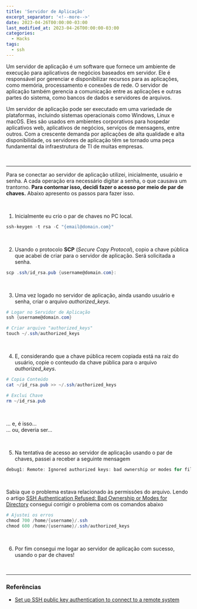 ```yaml
---
title: 'Servidor de Aplicação'
excerpt_separator: '<!--more-->'
date: 2023-04-26T00:00:00-03:00
last_modified_at: 2023-04-26T00:00:00-03:00
categories:
  - Hacks
tags:
  - ssh
---
```


Um servidor de aplicação é um software que fornece um ambiente de execução para aplicativos de negócios baseados em servidor. Ele é responsável por gerenciar e disponibilizar recursos para as aplicações, como memória, processamento e conexões de rede. O servidor de aplicação também gerencia a comunicação entre as aplicações e outras partes do sistema, como bancos de dados e servidores de arquivos.

Um servidor de aplicação pode ser executado em uma variedade de plataformas, incluindo sistemas operacionais como Windows, Linux e macOS. Eles são usados em ambientes corporativos para hospedar aplicativos web, aplicativos de negócios, serviços de mensagens, entre outros. Com a crescente demanda por aplicações de alta qualidade e alta disponibilidade, os servidores de aplicação têm se tornado uma peça fundamental da infraestrutura de TI de muitas empresas.

<br>

---

Para se conectar ao servidor de aplicação utilizei, inicialmente, usuário e senha. A cada operação era necessário digitar a senha, o que causava um trantorno. **Para contornar isso, decidi fazer o acesso por meio de par de chaves.** Abaixo apresento os passos para fazer isso.

<br>

1. Inicialmente eu crio o par de chaves no PC local.

```powershell
ssh-keygen -t rsa -C "{email@domain.com}"
```

<br>

2. Usando o protocolo **SCP** (_Secure Copy Protocol_), copio a chave pública que acabei de criar para o servidor de aplicação. Será solicitada a senha.

```powershell
scp .ssh/id_rsa.pub {username@domain.com}:
```

<br>

3. Uma vez logado no servidor de aplicação, ainda usando usuário e senha, criar o arquivo _authorized_keys_.

```powershell
# Logar no Servidor de Aplicação
ssh {username@domain.com}

# Criar arquivo "authorized_keys"
touch ~/.ssh/authorized_keys
```

<br>

4. E, considerando que a chave pública recem copiada está na raiz do usuário, copie o conteudo da chave pública para o arquivo _authorized_keys_.

```powershell
# Copia Conteúdo
cat ~/id_rsa.pub >> ~/.ssh/authorized_keys

# Exclui Chave
rm ~/id_rsa.pub
```

<br>

... e, é isso...\
... ou, deveria ser...

<br>

5. Na tentativa de acesso ao servidor de aplicação usando o par de chaves, passei a receber a seguinte mensagem

```powershell
debug1: Remote: Ignored authorized keys: bad ownership or modes for file /home/{username}/.ssh/authorized_keys
```

<br>

Sabia que o problema estava relacionado às permissões do arquivo. Lendo o artigo [SSH Authentication Refused: Bad Ownership or Modes for Directory](https://chemicloud.com/kb/article/ssh-authentication-refused-bad-ownership-or-modes-for-directory/) consegui corrigir o problema com os comandos abaixo

```powershell
# Ajustei os erros
chmod 700 /home/{username}/.ssh
chmod 600 /home/{username}/.ssh/authorized_keys
```

<br>

6. Por fim consegui me logar ao servidor de aplicação com sucesso, usando o par de chaves!

<br>

---

### Referências

- [Set up SSH public key authentication to connect to a remote system](https://kb.iu.edu/d/aews)
